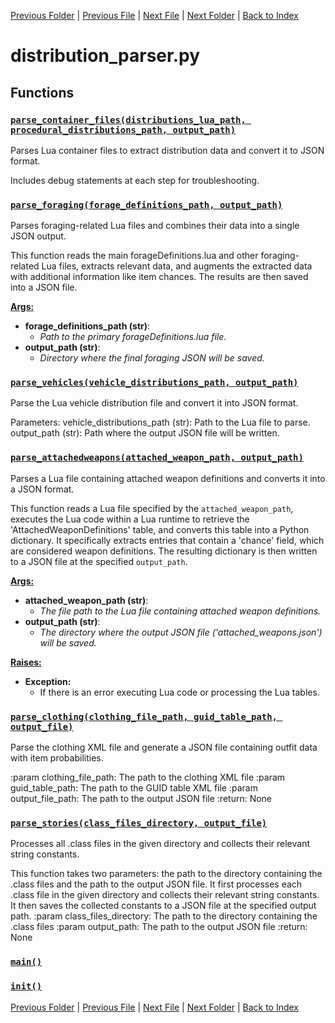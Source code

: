 [Previous Folder](../objects/components.md) | [Previous File](distribution_container_parser.md) | [Next File](evolvedrecipe_parser.md) | [Next Folder](../recipes/craft_recipes.md) | [Back to Index](../../index.md)

# distribution_parser.py

## Functions

### [`parse_container_files(distributions_lua_path, procedural_distributions_path, output_path)`](https://github.com/Vaileasys/pz-wiki_parser/blob/main/scripts/parser/distribution_parser.py#L15)

Parses Lua container files to extract distribution data and convert it to JSON format.

Includes debug statements at each step for troubleshooting.

### [`parse_foraging(forage_definitions_path, output_path)`](https://github.com/Vaileasys/pz-wiki_parser/blob/main/scripts/parser/distribution_parser.py#L237)

Parses foraging-related Lua files and combines their data into a single JSON output.

This function reads the main forageDefinitions.lua and other foraging-related Lua files, extracts
relevant data, and augments the extracted data with additional information like item chances. The
results are then saved into a JSON file.

<ins>**Args:**</ins>
  - **forage_definitions_path (str)**:
      - _Path to the primary forageDefinitions.lua file._
  - **output_path (str)**:
      - _Directory where the final foraging JSON will be saved._

### [`parse_vehicles(vehicle_distributions_path, output_path)`](https://github.com/Vaileasys/pz-wiki_parser/blob/main/scripts/parser/distribution_parser.py#L349)

Parse the Lua vehicle distribution file and convert it into JSON format.

Parameters:
vehicle_distributions_path (str): Path to the Lua file to parse.
output_path (str): Path where the output JSON file will be written.

### [`parse_attachedweapons(attached_weapon_path, output_path)`](https://github.com/Vaileasys/pz-wiki_parser/blob/main/scripts/parser/distribution_parser.py#L428)

Parses a Lua file containing attached weapon definitions and converts it into a JSON format.

This function reads a Lua file specified by the `attached_weapon_path`, executes the Lua code
within a Lua runtime to retrieve the 'AttachedWeaponDefinitions' table, and converts this table
into a Python dictionary. It specifically extracts entries that contain a 'chance' field,
which are considered weapon definitions. The resulting dictionary is then written to a JSON
file at the specified `output_path`.

<ins>**Args:**</ins>
  - **attached_weapon_path (str)**:
      - _The file path to the Lua file containing attached weapon definitions._
  - **output_path (str)**:
      - _The directory where the output JSON file ('attached_weapons.json') will be saved._

<ins>**Raises:**</ins>
  - **Exception:**
      - If there is an error executing Lua code or processing the Lua tables.

### [`parse_clothing(clothing_file_path, guid_table_path, output_file)`](https://github.com/Vaileasys/pz-wiki_parser/blob/main/scripts/parser/distribution_parser.py#L501)

Parse the clothing XML file and generate a JSON file containing outfit data with item probabilities.

:param clothing_file_path: The path to the clothing XML file
:param guid_table_path: The path to the GUID table XML file
:param output_file_path: The path to the output JSON file
:return: None

### [`parse_stories(class_files_directory, output_file)`](https://github.com/Vaileasys/pz-wiki_parser/blob/main/scripts/parser/distribution_parser.py#L573)

Processes all .class files in the given directory and collects their relevant string constants.

This function takes two parameters: the path to the directory containing the .class files
and the path to the output JSON file.
It first processes each .class file in the given directory and collects their relevant string
constants. It then saves the collected constants to a JSON file at the specified output path.
:param class_files_directory: The path to the directory containing the .class files
:param output_path: The path to the output JSON file
:return: None

### [`main()`](https://github.com/Vaileasys/pz-wiki_parser/blob/main/scripts/parser/distribution_parser.py#L683)
### [`init()`](https://github.com/Vaileasys/pz-wiki_parser/blob/main/scripts/parser/distribution_parser.py#L708)


[Previous Folder](../objects/components.md) | [Previous File](distribution_container_parser.md) | [Next File](evolvedrecipe_parser.md) | [Next Folder](../recipes/craft_recipes.md) | [Back to Index](../../index.md)

